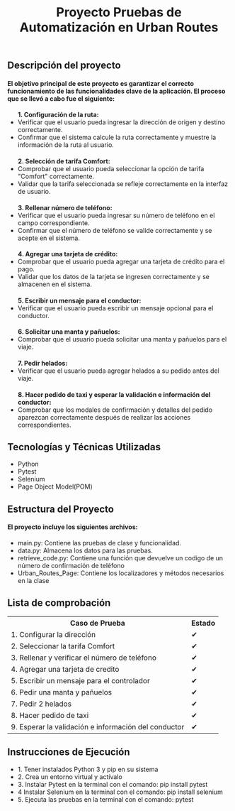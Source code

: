 <header>
<h1>Proyecto Pruebas de Automatización en Urban Routes</h1>
</header>
<main>
<h2>Descripción del proyecto</h2>
<h4>El objetivo principal de este proyecto es garantizar el correcto funcionamiento de las funcionalidades clave de la aplicación. El proceso que se llevó a cabo fue el siguiente:</h4>
<ul>
<h4 style="margin-bottom: 0;">1. Configuración de la ruta:</h4>
<li style="margin-bottom: 0;">Verificar que el usuario pueda ingresar la dirección de origen y destino correctamente.</li>
<li style="margin-bottom: 0;">Confirmar que el sistema calcule la ruta correctamente y muestre la información de la ruta al usuario.</li>
<h4 style="margin-bottom: 0;">2. Selección de tarifa Comfort:</h4>
<li style="margin-bottom: 0;">Comprobar que el usuario pueda seleccionar la opción de tarifa "Comfort" correctamente.</li>
<li style="margin-bottom: 0;">Validar que la tarifa seleccionada se refleje correctamente en la interfaz de usuario.</li>
<h4 style="margin-bottom: 0;">3. Rellenar número de teléfono:</h4>
<li style="margin-bottom: 0;">Verificar que el usuario pueda ingresar su número de teléfono en el campo correspondiente.</li>
<li style="margin-bottom: 0;">Confirmar que el número de teléfono se valide correctamente y se acepte en el sistema.</li>
<h4 style="margin-bottom: 0;">4. Agregar una tarjeta de crédito:</h4>
<li style="margin-bottom: 0;">Comprobar que el usuario pueda agregar una tarjeta de crédito para el pago.</li>
<li style="margin-bottom: 0;">Validar que los datos de la tarjeta se ingresen correctamente y se almacenen en el sistema.</li>
<h4 style="margin-bottom: 0;">5. Escribir un mensaje para el conductor:</h4>
<li style="margin-bottom: 0;">Verificar que el usuario pueda escribir un mensaje opcional para el conductor.</li>
<h4 style="margin-bottom: 0;">6. Solicitar una manta y pañuelos:</h4>
<li style="margin-bottom: 0;">Comprobar que el usuario pueda solicitar una manta y pañuelos para el viaje.</li>
<h4 style="margin-bottom: 0;">7. Pedir helados:</h4>
<li style="margin-bottom: 0;">Verificar que el usuario pueda agregar helados a su pedido antes del viaje.</li>
<h4 style="margin-bottom: 0;">8. Hacer pedido de taxi y esperar la validación e información del conductor:</h4>
<li style="margin-bottom: 0;">Comprobar que los modales de confirmación y detalles del pedido aparezcan correctamente después de realizar las acciones correspondientes.
</li>
</ul>
<h2>Tecnologías y Técnicas Utilizadas</h2>
<ul>
<li>Python</li>
<li>Pytest</li>
<li>Selenium</li>
<li>Page Object Model(POM)</li>
</ul>

<h2>Estructura del Proyecto</h2>
<h4>El proyecto incluye los siguientes archivos:</h4>
<ul>
<li>main.py: Contiene las pruebas de clase y funcionalidad.</li>
<li>data.py: Almacena los datos para las pruebas. </li>
<li>retrieve_code.py: Contiene una función que devuelve un codigo de un número de confirmación de teléfono </li>
<li>Urban_Routes_Page: Contiene los localizadores y métodos necesarios en la clase </li>
</ul>

<h2>Lista de comprobación</h2>
<table>
<tr>
<th>Caso de Prueba</th>
<th>Estado</th>
</tr>

<tr>
<td>1. Configurar la dirección </td>
<td>✔</td>
</tr>
<tr>
<td>2. Seleccionar la tarifa Comfort</td>
<td>✔</td>
</tr>
<tr>
<td>3. Rellenar y verificar el número de teléfono</td>
<td>✔</td>
</tr>
<tr>
<td>4. Agregar una tarjeta de credito</td>
<td>✔</td>
</tr>
<tr>
<td>5. Escribir un mensaje para el controlador </td>
<td>✔</td>
</tr>
<tr>
<td>6. Pedir una manta y pañuelos </td>
<td>✔</td>
</tr>
<tr>
<td>7. Pedir 2 helados </td>
<td>✔</td>
</tr>
<tr>
<td>8. Hacer pedido de taxi</td>
<td>✔</td>
</tr>
<tr>
<td>9. Esperar la validación e información del conductor</td>
<td>✔</td>
</tr>
</table>

<h2>Instrucciones de Ejecución</h2>
<ul>
<li>1. Tener instalados Python 3 y pip en su sistema</li>
<li>2. Crea un entorno virtual y actívalo</li>
<li>3. Instalar Pytest en la terminal con el comando: pip install pytest</li>
<li>4 Instalar Selenium en la terminal con el comando: pip install selenium</li>
<li>5. Ejecuta las pruebas en la terminal con el comando: pytest</li>
</ul>
</main>

